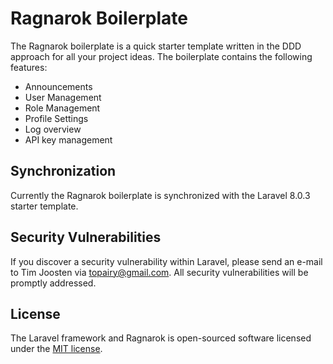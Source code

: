 # Ragnarok Boilerplate

The Ragnarok boilerplate is a quick starter template written in the DDD approach for all your project ideas. 
The boilerplate contains the following features: 

- Announcements
- User Management
- Role Management
- Profile Settings
- Log overview
- API key management

## Synchronization 

Currently the Ragnarok boilerplate is synchronized with the Laravel 8.0.3 starter template. 

## Security Vulnerabilities

If you discover a security vulnerability within Laravel, please send an e-mail to Tim Joosten via [topairy@gmail.com](mailto:topairy@gmail.com). All security vulnerabilities will be promptly addressed.

## License

The Laravel framework and Ragnarok is open-sourced software licensed under the [MIT license](https://opensource.org/licenses/MIT).
